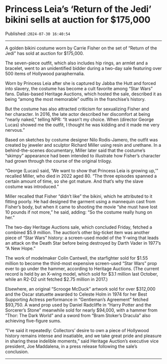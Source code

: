 # Princess Leia’s ‘Return of the Jedi’ bikini sells at auction for $175,000

Published :`2024-07-30 16:40:54`

---

A golden bikini costume worn by Carrie Fisher on the set of “Return of the Jedi” has sold at auction for $175,000.

The seven-piece outfit, which also includes hip rings, an armlet and a bracelet, went to an unidentified bidder during a two-day sale featuring over 500 items of Hollywood paraphernalia.

Worn by Princess Leia after she is captured by Jabba the Hutt and forced into slavery, the costume has become a cult favorite among “Star Wars” fans. Dallas-based Heritage Auctions, which hosted the sale, described it as being “among the most memorable” outfits in the franchise’s history.

But the costume has also attracted criticism for sexualizing Fisher and her character. In 2016, the late actor described her discomfort at being “nearly naked,” telling NPR: “It wasn’t my choice. When (director George Lucas) showed me the outfit, I thought he was kidding and it made me very nervous.”

Based on sketches by costume designer Nilo Rodis-Jamero, the outfit was created by jeweler and sculptor Richard Miller using resin and urethane. In a behind-the-scenes documentary, Miller later said that the costume’s “skimpy” appearance had been intended to illustrate how Fisher’s character had grown through the course of the original trilogy.

“George (Lucas) said, ‘We want to show that Princess Leia is growing up,’” recalled Miller, who died in 2022 aged 80. “The three episodes spanned a certain amount of time, so she got mature. And that’s why the slave costume was introduced.”

Miller recalled that Fisher “didn’t like” the bikini, which he attributed to it fitting poorly. He had designed the garment using a mannequin cast from Fisher’s body, but when it came to shooting the movie “she must have lost 10 pounds if not more,” he said, adding: “So the costume really hung on her.”

The two-day Heritage Auctions sale, which concluded Friday, fetched a combined $5.9 million. The auction’s other big-ticket item was another piece of “Star Wars” history: a screen-used model of the Y-wing that leads an attack on the Death Star before being destroyed by Darth Vader in 1977’s “A New Hope.”

The work of modelmaker Colin Cantwell, the starfighter sold for $1.55 million to become the third-most expensive screen-used “Star Wars” prop ever to go under the hammer, according to Heritage Auctions. (The current record is held by an X-wing model, which sold for $3.1 million last October, while an R2-D2 unit fetched $2.75 million in 2017.)

Elsewhere, an original “Scrooge McDuck” artwork sold for over $312,000 and the Oscar statuette awarded to Celeste Holm in 1974 for her Best Supporting Actress performance in “Gentleman’s Agreement” fetched $93,750. A wand prop used by Daniel Radcliffe in “Harry Potter and the Sorcerer’s Stone” meanwhile sold for nearly $94,000, with a hammer from “Thor: The Dark World” and a sword from “Bram Stoker’s Dracula” also achieving five-figure sums.

“I’ve said it repeatedly: Collectors’ desire to own a piece of Hollywood history remains intense and insatiable, and we take great pride and pleasure in sharing these indelible moments,” said Heritage Auction’s executive vice president, Joe Maddalena, in a press release following the sale’s conclusion.

---

